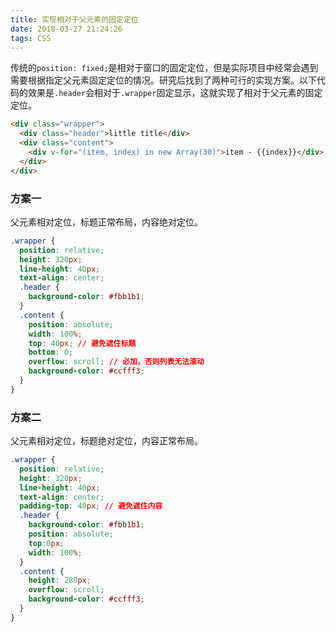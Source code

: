 ```yaml
---
title: 实现相对于父元素的固定定位
date: 2018-03-27 21:24:26
tags: CSS
---
```

传统的`position: fixed;`是相对于窗口的固定定位，但是实际项目中经常会遇到需要根据指定父元素固定定位的情况。研究后找到了两种可行的实现方案。以下代码的效果是`.header`会相对于`.wrapper`固定显示，这就实现了相对于父元素的固定定位。
```html
<div class="wrapper">
  <div class="header">little title</div>
  <div class="content">
    <div v-for="(item, index) in new Array(30)">item - {{index}}</div>
  </div>
</div>
```
<!-- more -->
### 方案一
父元素相对定位，标题正常布局，内容绝对定位。
```css
.wrapper {
  position: relative;
  height: 320px;
  line-height: 40px;
  text-align: center;
  .header {
    background-color: #fbb1b1;
  }
  .content {
    position: absolute;
    width: 100%;
    top: 40px; // 避免遮住标题
    bottom: 0;
    overflow: scroll; // 必加，否则列表无法滚动
    background-color: #ccfff3;
  }
}
```

### 方案二
父元素相对定位，标题绝对定位，内容正常布局。
```css
.wrapper {
  position: relative;
  height: 320px;
  line-height: 40px;
  text-align: center;
  padding-top: 40px; // 避免遮住内容
  .header {
    background-color: #fbb1b1;
    position: absolute;
    top:0px;
    width: 100%;
  }
  .content {
    height: 280px;
    overflow: scroll;
    background-color: #ccfff3;
  }
}
```


